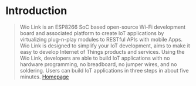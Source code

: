 # Introduction

> Wio Link is an ESP8266 SoC based open-source Wi-Fi development board and associated platform to create IoT applications by virtualizing plug-n-play modules to RESTful APIs with mobile Apps. Wio Link is designed to simplify your IoT development, aims to make it easy to develop Internet of Things products and services. Using the Wio Link, developers are able to build IoT applications with no hardware programming, no breadboard, no jumper wires, and no soldering. Users can build IoT applications in three steps in about five minutes. [Homepage](http://www.seeedstudio.com/wiki/Wio_Link)
